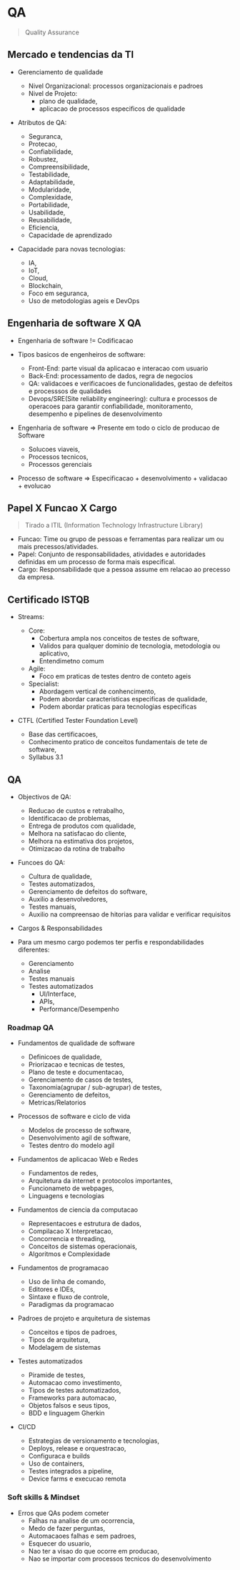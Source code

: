 # QA
> Quality Assurance

## Mercado e tendencias da TI
- Gerenciamento de qualidade
	- Nivel Organizacional: processos organizacionais e padroes
	- Nivel de Projeto:
		- plano de qualidade,
		- aplicacao de processos especificos de qualidade
		
- Atributos de QA:
	- Seguranca,
	- Protecao,
	- Confiabilidade,
	- Robustez,
	- Compreensibilidade,
	- Testabilidade,
	- Adaptabilidade,
	- Modularidade,
	- Complexidade,
	- Portabilidade,
	- Usabilidade,
	- Reusabilidade,
	- Eficiencia,
	- Capacidade de aprendizado
	
- Capacidade para novas tecnologias:
	- IA,
	- IoT,
	- Cloud,
	- Blockchain,
	- Foco em seguranca,
	- Uso de metodologias ageis e DevOps
	
## Engenharia de software X QA
- Engenharia de software != Codificacao

- Tipos basicos de engenheiros de software:
	- Front-End: parte visual da aplicacao e interacao com usuario
	- Back-End: processamento de dados, regra de negocios
	- QA: validacoes e verificacoes de funcionalidades, gestao de defeitos e processsos de qualidades
	- Devops/SRE(Site reliability engineering): cultura e processos de operacoes para garantir confiabilidade, monitoramento, desempenho e pipelines de desenvolvimento

- Engenharia de software => Presente em todo o ciclo de producao de Software
	- Solucoes viaveis,
	- Processos tecnicos,
	- Processos gerenciais
	
- Processo de software => Especificacao + desenvolvimento + validacao + evolucao

## Papel X Funcao X Cargo
> Tirado a ITIL (Information Technology Infrastructure Library)

- Funcao: Time ou grupo de pessoas e ferramentas para realizar um ou mais precessos/atividades.
- Papel: Conjunto de responsabilidades, atividades e autoridades definidas em um processo de forma mais especifical.
- Cargo: Responsabilidade que a pessoa assume em relacao ao precesso da empresa.

		
## Certificado ISTQB
- Streams:
	- Core:
		- Cobertura ampla nos conceitos de testes de software,
		- Validos para qualquer dominio de tecnologia, metodologia ou aplicativo,
		- Entendimetno comum
	- Agile:
		- Foco em praticas de testes dentro de conteto ageis
	- Specialist:
		- Abordagem vertical de conhencimento,
		- Podem abordar caracteristicas especificas de qualidade,
		- Podem abordar praticas para tecnologias especificas 
		
- CTFL (Certified Tester Foundation Level)
	- Base das certificacoes,
	- Conhecimento pratico de conceitos fundamentais de tete de software,
	- Syllabus 3.1
	
## QA

- Objectivos de QA:
	- Reducao de custos e retrabalho,
	- Identificacao de problemas,
	- Entrega de produtos com qualidade,
	- Melhora na satisfacao do cliente,
	- Melhora na estimativa dos projetos,
	- Otimizacao da rotina de trabalho

- Funcoes do QA:
	- Cultura de qualidade,
	- Testes automatizados,
	- Gerenciamento de defeitos do software,
	- Auxilio a desenvolvedores,
	- Testes manuais,
	- Auxilio na compreensao de hitorias para validar e verificar requisitos
	

- Cargos & Responsabilidades 
- Para um mesmo cargo podemos ter perfis e respondabilidades diferentes:
	- Gerenciamento
	- Analise
	- Testes manuais
	- Testes automatizados
		- UI/Interface,
		- APIs,
		- Performance/Desempenho
		
### Roadmap QA
- Fundamentos de qualidade de software 
	- Definicoes de qualidade,
	- Priorizacao e tecnicas de testes,
	- Plano de teste e documentacao,
	- Gerenciamento de casos de testes,
	- Taxonomia(agrupar / sub-agrupar) de testes,
	- Gerenciamento de defeitos,
	- Metricas/Relatorios
	
- Processos de software e ciclo de vida
	- Modelos de processo de software,
	- Desenvolvimento agil de software,
	- Testes dentro do modelo agil
	
- Fundamentos de aplicacao Web e Redes
	- Fundamentos de redes,
	- Arquitetura da internet e protocolos importantes,
	- Funcionameto de webpages,
	- Linguagens e tecnologias
	
- Fundamentos de ciencia da computacao
	- Representacoes e estrutura de dados,
	- Compilacao X Interpretacao,
	- Concorrencia e threading,
	- Conceitos de sistemas operacionais,
	- Algoritmos e Complexidade
	
- Fundamentos de programacao
	- Uso de linha de comando,
	- Editores e IDEs,
	- Sintaxe e fluxo de controle,
	- Paradigmas da programacao
	
- Padroes de projeto e arquitetura de sistemas
	- Conceitos e tipos de padroes,
	- Tipos de arquitetura,
	- Modelagem de sistemas
	
- Testes automatizados
	- Piramide de testes,
	- Automacao como investimento,
	- Tipos de testes automatizados,
	- Frameworks para automacao,
	- Objetos falsos e seus tipos,
	- BDD e linguagem Gherkin
	
- CI/CD
	- Estrategias de versionamento e tecnologias,
	- Deploys, release e orquestracao,
	- Configuraca e builds
	- Uso de containers,
	- Testes integrados a pipeline,
	- Device farms e execucao remota
	
### Soft skills & Mindset
- Erros que QAs podem cometer
	- Falhas na analise de um ocorrencia,
	- Medo de fazer perguntas,
	- Automacaoes falhas e sem padroes,
	- Esquecer do usuario,
	- Nao ter a visao do que ocorre em producao,
	- Nao se importar com processos tecnicos do desenvolvimento
	

